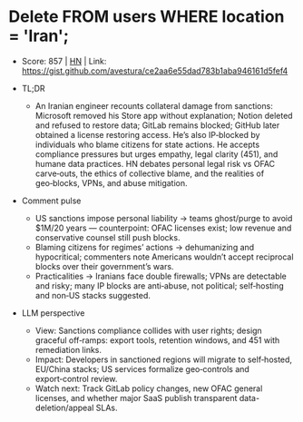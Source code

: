 # Delete FROM users WHERE location = 'Iran';

- Score: 857 | [HN](https://news.ycombinator.com/item?id=45343108) | Link: https://gist.github.com/avestura/ce2aa6e55dad783b1aba946161d5fef4

- TL;DR
  - An Iranian engineer recounts collateral damage from sanctions: Microsoft removed his Store app without explanation; Notion deleted and refused to restore data; GitLab remains blocked; GitHub later obtained a license restoring access. He’s also IP‑blocked by individuals who blame citizens for state actions. He accepts compliance pressures but urges empathy, legal clarity (451), and humane data practices. HN debates personal legal risk vs OFAC carve‑outs, the ethics of collective blame, and the realities of geo‑blocks, VPNs, and abuse mitigation.

- Comment pulse
  - US sanctions impose personal liability → teams ghost/purge to avoid $1M/20 years — counterpoint: OFAC licenses exist; low revenue and conservative counsel still push blocks.
  - Blaming citizens for regimes’ actions → dehumanizing and hypocritical; commenters note Americans wouldn’t accept reciprocal blocks over their government’s wars.
  - Practicalities → Iranians face double firewalls; VPNs are detectable and risky; many IP blocks are anti‑abuse, not political; self‑hosting and non‑US stacks suggested.

- LLM perspective
  - View: Sanctions compliance collides with user rights; design graceful off‑ramps: export tools, retention windows, and 451 with remediation links.
  - Impact: Developers in sanctioned regions will migrate to self‑hosted, EU/China stacks; US services formalize geo‑controls and export‑control review.
  - Watch next: Track GitLab policy changes, new OFAC general licenses, and whether major SaaS publish transparent data-deletion/appeal SLAs.
